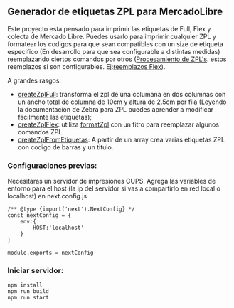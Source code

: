 ## Generador de etiquetas ZPL para MercadoLibre
Este proyecto esta pensado para imprimir las etiquetas de Full, Flex y colecta de Mercado Libre.
Puedes usarlo para imprimir cualquier ZPL y formatear los codigos para que sean compatibles con un size de etiqueta especifico (En desarrollo para que sea configurable a distintas medidas) reemplazando ciertos comandos por otros ([Procesamiento de ZPL's](/src/utils/.). estos reemplazos si son configurables. Ej:[reemplazos Flex](/src/utils/createZplFlex.tsx)).

A grandes rasgos:
- [createZplFull](/src/utils/createZplFull.tsx): transforma el zpl de una columana en dos columnas con un ancho total de columna de 10cm y altura de 2.5cm por fila (Leyendo la documentacion de Zebra para ZPL puedes aprender a modificar facilmente las etiquetas);
- [createZplFlex](/src/utils/createZplFlex.tsx): utiliza [formatZpl](/src/utils/formatZpl.tsx) con un fitro para reemplazar algunos comandos ZPL.
- [createZplFromEtiquetas](/src/utils/createZplFromEtiquetas.tsx): A partir de un array crea varias etiquetas ZPL con codigo de barras y un titulo.

### Configuraciones previas:
Necesitaras un servidor de impresiones CUPS.
Agrega las variables de entorno para el host (la ip del servidor si vas a compartirlo en red local o localhost) en next.config.js
```
/** @type {import('next').NextConfig} */
const nextConfig = {
    env:{
        HOST:'localhost'
    }
}

module.exports = nextConfig
```

### Iniciar servidor:
```
npm install
npm run build
npm run start
```